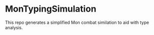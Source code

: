 # MonTypingSimulation
This repo generates a simplified Mon combat similation to aid with type analysis.
